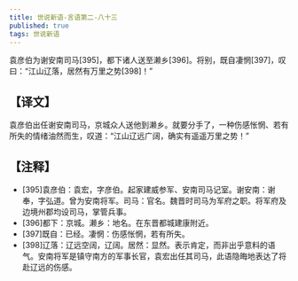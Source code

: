 ```yaml
---
title: 世说新语-言语第二-八十三
published: true
tags: 世说新语
---
```


袁彦伯为谢安南司马[395]，都下诸人送至濑乡[396]。将别，既自凄惘[397]，叹曰：“江山辽落，居然有万里之势[398]！”

## 【译文】

袁彦伯出任谢安南司马，京城众人送他到濑乡。就要分手了，一种伤感怅惘、若有所失的情绪油然而生，叹道：“江山辽远广阔，确实有遥遥万里之势！”

## 【注释】

- [395]袁彦伯：袁宏，字彦伯。起家建威参军、安南司马记室。谢安南：谢奉，字弘道。曾为安南将军。司马：官名。魏晋时司马为军府之职。将军府及边境州郡均设司马，掌管兵事。
- [396]都下：京城。濑乡：地名。在东晋都城建康附近。
- [397]既自：已经。凄惘：伤感怅惘，若有所失。
- [398]辽落：辽远空阔，辽阔。居然：显然。表示肯定，而非出乎意料的语气。安南将军是镇守南方的军事长官，袁宏出任其司马，此语隐晦地表达了将赴辽远的伤感。
